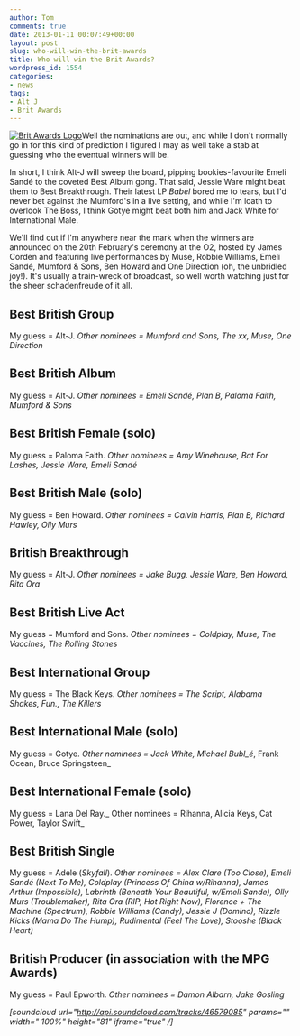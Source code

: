 ```yaml
---
author: Tom
comments: true
date: 2013-01-11 00:07:49+00:00
layout: post
slug: who-will-win-the-brit-awards
title: Who will win the Brit Awards?
wordpress_id: 1554
categories:
- news
tags: 
- Alt J
- Brit Awards
---
```


[![Brit Awards Logo](http://www.eatenbymonsters.com/wp-content/uploads/2013/01/BritAwardsLogo2013-300x209.jpg)](http://www.eatenbymonsters.com/?attachment_id=1559#main)Well the nominations are out, and while I don't normally go in for this kind of prediction I figured I may as well take a stab at guessing who the eventual winners will be.

In short, I think Alt-J will sweep the board, pipping bookies-favourite Emeli Sandé to the coveted Best Album gong. That said, Jessie Ware might beat them to Best Breakthrough. Their latest LP _Babel_ bored me to tears, but I'd never bet against the Mumford's in a live setting, and while I'm loath to overlook The Boss, I think Gotye might beat both him and Jack White for International Male.

We'll find out if I'm anywhere near the mark when the winners are announced on the 20th February's ceremony at the O2, hosted by James Corden and featuring live performances by Muse, Robbie Williams, Emeli Sandé, Mumford & Sons, Ben Howard and One Direction (oh, the unbridled joy!). It's usually a train-wreck of broadcast, so well worth watching just for the sheer schadenfreude of it all.


## Best British Group


My guess = Alt-J. _Other nominees = Mumford and Sons, The xx, Muse, One Direction_


## Best British Album


My guess = Alt-J. _Other nominees = Emeli Sandé, Plan B, Paloma Faith, Mumford & Sons_


## Best British Female (solo)


My guess = Paloma Faith. _Other nominees = Amy Winehouse, Bat For Lashes, Jessie Ware, Emeli Sandé_


## Best British Male (solo)


My guess = Ben Howard. _Other nominees = Calvin Harris, Plan B, Richard Hawley, Olly Murs_


## British Breakthrough


My guess = Alt-J. _Other nominees = Jake Bugg, Jessie Ware, Ben Howard, Rita Ora_


## Best British Live Act


My guess = Mumford and Sons. _Other nominees = Coldplay, Muse, The Vaccines, The Rolling Stones_


## Best International Group


My guess = The Black Keys. _Other nominees = The Script, Alabama Shakes, Fun., The Killers_


## Best International Male (solo)


My guess = Gotye. _Other nominees = Jack White, Michael Bubl_é_, Frank Ocean, Bruce Springsteen_


## Best International Female (solo)


My guess = Lana Del Ray._ Other nominees = Rihanna, Alicia Keys, Cat Power, Taylor Swift_


## Best British Single


My guess = Adele (_Skyfall_). _Other nominees = Alex Clare (Too Close), Emeli Sandé (Next To Me), Coldplay (Princess Of China w/Rihanna), James Arthur (Impossible), Labrinth (Beneath Your Beautiful, w/Emeli Sande), Olly Murs (Troublemaker), Rita Ora (RIP, Hot Right Now), Florence + The Machine (Spectrum), Robbie Williams (Candy), Jessie J (Domino), Rizzle Kicks (Mama Do The Hump), Rudimental (Feel The Love), Stooshe (Black Heart)_


## British Producer (in association with the MPG Awards)


My guess = Paul Epworth. _Other nominees = Damon Albarn, Jake Gosling_

_[soundcloud url="http://api.soundcloud.com/tracks/46579085" params="" width=" 100%" height="81" iframe="true" /]_
